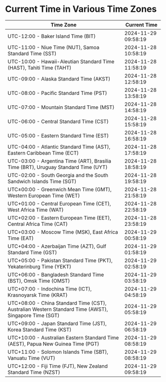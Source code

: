 # Current Time in Various Time Zones

| Time Zone | Current Time |
|-----------|--------------|
| UTC-12:00 - Baker Island Time (BIT) | 2024-11-29 09:58:19 |
| UTC-11:00 - Niue Time (NUT), Samoa Standard Time (SST) | 2024-11-28 10:58:19 |
| UTC-10:00 - Hawaii-Aleutian Standard Time (HAST), Tahiti Time (TAHT) | 2024-11-28 11:58:19 |
| UTC-09:00 - Alaska Standard Time (AKST) | 2024-11-28 12:58:19 |
| UTC-08:00 - Pacific Standard Time (PST) | 2024-11-28 13:58:19 |
| UTC-07:00 - Mountain Standard Time (MST) | 2024-11-28 14:58:19 |
| UTC-06:00 - Central Standard Time (CST) | 2024-11-28 15:58:19 |
| UTC-05:00 - Eastern Standard Time (EST) | 2024-11-28 16:58:19 |
| UTC-04:00 - Atlantic Standard Time (AST), Eastern Caribbean Time (ECT) | 2024-11-28 17:58:19 |
| UTC-03:00 - Argentina Time (ART), Brasília Time (BRT), Uruguay Standard Time (UYT) | 2024-11-28 18:58:19 |
| UTC-02:00 - South Georgia and the South Sandwich Islands Time (SGT) | 2024-11-28 19:58:19 |
| UTC±00:00 - Greenwich Mean Time (GMT), Western European Time (WET) | 2024-11-28 21:58:19 |
| UTC+01:00 - Central European Time (CET), West Africa Time (WAT) | 2024-11-28 22:58:19 |
| UTC+02:00 - Eastern European Time (EET), Central Africa Time (CAT) | 2024-11-28 23:58:19 |
| UTC+03:00 - Moscow Time (MSK), East Africa Time (EAT) | 2024-11-29 00:58:19 |
| UTC+04:00 - Azerbaijan Time (AZT), Gulf Standard Time (GST) | 2024-11-29 01:58:19 |
| UTC+05:00 - Pakistan Standard Time (PKT), Yekaterinburg Time (YEKT) | 2024-11-29 02:58:19 |
| UTC+06:00 - Bangladesh Standard Time (BST), Omsk Time (OMST) | 2024-11-29 03:58:19 |
| UTC+07:00 - Indochina Time (ICT), Krasnoyarsk Time (KRAT) | 2024-11-29 04:58:19 |
| UTC+08:00 - China Standard Time (CST), Australian Western Standard Time (AWST), Singapore Time (SGT) | 2024-11-29 05:58:19 |
| UTC+09:00 - Japan Standard Time (JST), Korea Standard Time (KST) | 2024-11-29 06:58:19 |
| UTC+10:00 - Australian Eastern Standard Time (AEST), Papua New Guinea Time (PGT) | 2024-11-29 08:58:19 |
| UTC+11:00 - Solomon Islands Time (SBT), Vanuatu Time (VUT) | 2024-11-29 08:58:19 |
| UTC+12:00 - Fiji Time (FJT), New Zealand Standard Time (NZST) | 2024-11-29 09:58:19 |
